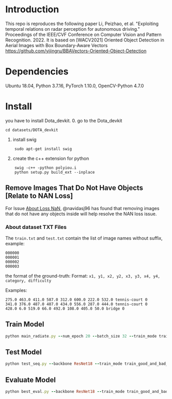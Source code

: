 # Introduction
This repo is reproduces the following paper
Li, Peizhao, et al. "Exploiting temporal relations on radar perception for autonomous driving." Proceedings of the IEEE/CVF Conference on Computer Vision and Pattern Recognition. 2022.
It is based on [WACV2021] Oriented Object Detection in Aerial Images with Box Boundary-Aware Vectors
https://github.com/yijingru/BBAVectors-Oriented-Object-Detection

# Dependencies
Ubuntu 18.04, Python 3.7.16, PyTorch 1.10.0, OpenCV-Python 4.7.0

# Install
you have to install Dota_devkit. 
0. go to the Dota_devkit
```
cd datasets/DOTA_devkit
```
1. install swig
```
    sudo apt-get install swig
```
2. create the c++ extension for python
```
    swig -c++ -python polyiou.i
    python setup.py build_ext --inplace
```


## Remove Images That Do Not Have Objects [Relate to NAN Loss]
For Issue [About Loss NaN](https://github.com/yijingru/BBAVectors-Oriented-Object-Detection/issues/15), @navidasj96 has found that removing images that do not have any objects inside will help resolve the NAN loss issue. 

### About dataset TXT Files
The `train.txt` and `test.txt` contain the list of image names without suffix, example:
```
000000
000001
000002
000003
```
the format of the ground-truth:
Format: `x1, y1, x2, y2, x3, y3, x4, y4, category, difficulty`

Examples: 
```
275.0 463.0 411.0 587.0 312.0 600.0 222.0 532.0 tennis-court 0
341.0 376.0 487.0 487.0 434.0 556.0 287.0 444.0 tennis-court 0
428.0 6.0 519.0 66.0 492.0 108.0 405.0 50.0 bridge 0
```

## Train Model
```ruby
python main_radiate.py --num_epoch 20 --batch_size 32 --train_mode train_good_weather --backbone ResNet34 --device 1 --grad_step 4
```

## Test Model
```ruby
python test_seq.py --backbone ResNet18 --train_mode train_good_and_bad_weather --exp 1 --device 0
```

## Evaluate Model
```ruby
python best_eval.py --backbone ResNet18 --train_mode train_good_and_bad_weather --exp 0 --device 1
```